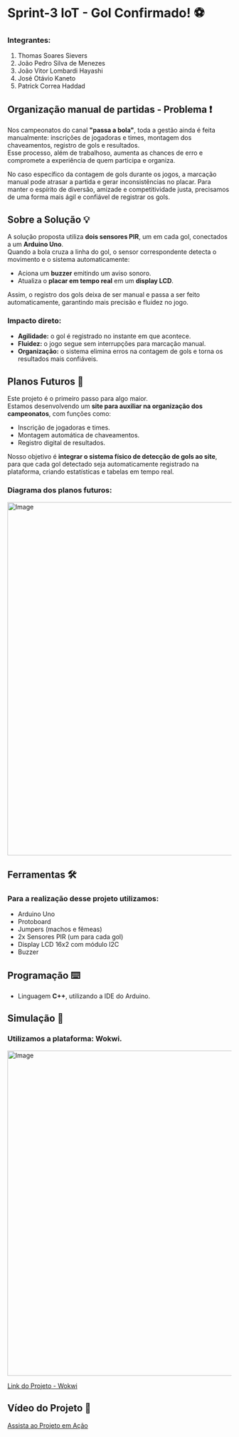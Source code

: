 # Sprint-3 IoT - Gol Confirmado! ⚽

### Integrantes:
1. Thomas Soares Sievers  
2. João Pedro Silva de Menezes  
3. João Vitor Lombardi Hayashi  
4. José Otávio Kaneto  
5. Patrick Correa Haddad  

## Organização manual de partidas - Problema ❗
Nos campeonatos do canal **"passa a bola"**, toda a gestão ainda é feita manualmente: inscrições de jogadoras e times, montagem dos chaveamentos, registro de gols e resultados.  
Esse processo, além de trabalhoso, aumenta as chances de erro e compromete a experiência de quem participa e organiza.  

No caso específico da contagem de gols durante os jogos, a marcação manual pode atrasar a partida e gerar inconsistências no placar. Para manter o espírito de diversão, amizade e competitividade justa, precisamos de uma forma mais ágil e confiável de registrar os gols.

## Sobre a Solução 💡
A solução proposta utiliza **dois sensores PIR**, um em cada gol, conectados a um **Arduino Uno**.  
Quando a bola cruza a linha do gol, o sensor correspondente detecta o movimento e o sistema automaticamente:  
- Aciona um **buzzer** emitindo um aviso sonoro.  
- Atualiza o **placar em tempo real** em um **display LCD**.  

Assim, o registro dos gols deixa de ser manual e passa a ser feito automaticamente, garantindo mais precisão e fluidez no jogo.

### Impacto direto:
- **Agilidade:** o gol é registrado no instante em que acontece.  
- **Fluidez:** o jogo segue sem interrupções para marcação manual.  
- **Organização:** o sistema elimina erros na contagem de gols e torna os resultados mais confiáveis.  

## Planos Futuros 🚀
Este projeto é o primeiro passo para algo maior.  
Estamos desenvolvendo um **site para auxiliar na organização dos campeonatos**, com funções como:  
- Inscrição de jogadoras e times.  
- Montagem automática de chaveamentos.  
- Registro digital de resultados.  

Nosso objetivo é **integrar o sistema físico de detecção de gols ao site**, para que cada gol detectado seja automaticamente registrado na plataforma, criando estatísticas e tabelas em tempo real.

### Diagrama dos planos futuros:

<img width="839" height="792" alt="Image" src="https://github.com/user-attachments/assets/770cbe30-e0fb-44ee-a3c6-4c2fa1b36ce0" /> 

## Ferramentas 🛠️
### Para a realização desse projeto utilizamos:
- Arduino Uno  
- Protoboard  
- Jumpers (machos e fêmeas)  
- 2x Sensores PIR (um para cada gol)  
- Display LCD 16x2 com módulo I2C  
- Buzzer  

## Programação ⌨️ 
- Linguagem **C++**, utilizando a IDE do Arduino.  

## Simulação 🔬
### Utilizamos a plataforma: **Wokwi**.  
<img width="841" height="729" alt="Image" src="https://github.com/user-attachments/assets/6da8e02f-57e9-4e39-8428-3a5f5edd0ea5" />
<br>  

[Link do Projeto - Wokwi](https://wokwi.com/projects/441577377092367361)  

## Vídeo do Projeto 🎥
[Assista ao Projeto em Ação](https://youtube.com/watch?v=SEU_LINK_AQUI)  
